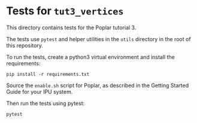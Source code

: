 <!-- Copyright (c) 2020 Graphcore Ltd. All rights reserved. -->
# Tests for `tut3_vertices`

This directory contains tests for the Poplar tutorial 3.

The tests use `pytest` and helper utilities in the `utils` directory in the
root of this repository.

To run the tests, create a python3 virtual environment and install the
requirements:

    pip install -r requirements.txt

Source the `enable.sh` script for Poplar, as described in the Getting Started
Guide for your IPU system.

Then run the tests using pytest:

    pytest
